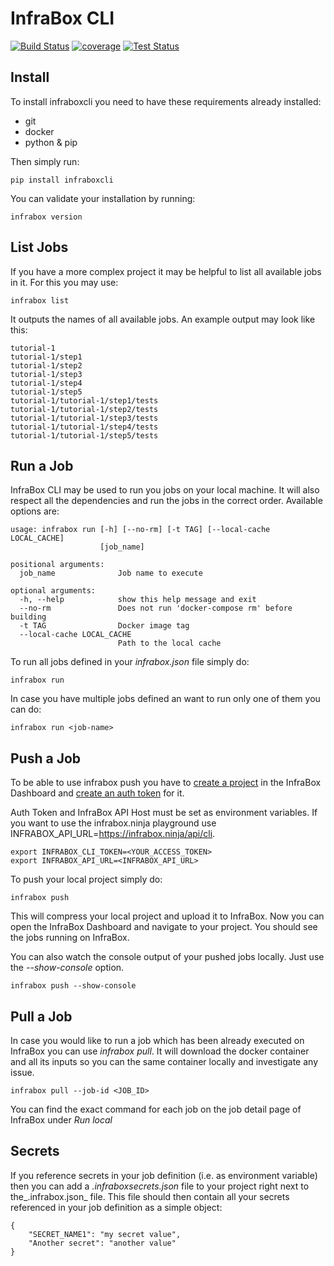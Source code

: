 # InfraBox CLI
[![Build Status](https://infrabox.ninja/api/cli/v1/project/6055cd3b-f37f-48a1-bc04-010b2e2aeb68/build/state.svg)](https://infrabox.ninja/dashboard/#/project/ib-cli)
[![coverage](https://infrabox.ninja/api/cli/v1/project/6055cd3b-f37f-48a1-bc04-010b2e2aeb68/badge.svg?subject=coverage&job_name=pyinfrabox)](https://infrabox.ninja/dashboard/#/project/ib-cli)
[![Test Status](https://infrabox.ninja/api/cli/v1/project/6055cd3b-f37f-48a1-bc04-010b2e2aeb68/build/tests.svg)](https://infrabox.ninja/dashboard/#/project/ib-cli)

## Install
To install infraboxcli you need to have these requirements already installed:

- git
- docker
- python & pip

Then simply run:

    pip install infraboxcli

You can validate your installation by running:

    infrabox version

## List Jobs
If you have a more complex project it may be helpful to list all available jobs in it. For this you may use:

    infrabox list

It outputs the names of all available jobs. An example output may look like this:

    tutorial-1
    tutorial-1/step1
    tutorial-1/step2
    tutorial-1/step3
    tutorial-1/step4
    tutorial-1/step5
    tutorial-1/tutorial-1/step1/tests
    tutorial-1/tutorial-1/step2/tests
    tutorial-1/tutorial-1/step3/tests
    tutorial-1/tutorial-1/step4/tests
    tutorial-1/tutorial-1/step5/tests

## Run a Job
InfraBox CLI may be used to run you jobs on your local machine. It will also respect all the dependencies and run the jobs in the correct order. Available options are:

	usage: infrabox run [-h] [--no-rm] [-t TAG] [--local-cache LOCAL_CACHE]
						[job_name]

	positional arguments:
	  job_name              Job name to execute

	optional arguments:
	  -h, --help            show this help message and exit
	  --no-rm               Does not run 'docker-compose rm' before building
	  -t TAG                Docker image tag
	  --local-cache LOCAL_CACHE
							Path to the local cache

To run all jobs defined in your _infrabox.json_ file simply do:

    infrabox run


In case you have multiple jobs defined an want to run only one of them you can do:

    infrabox run <job-name>

## Push a Job
To be able to use infrabox push you have to [create a project](https://infrabox.ninja/docs/#create-upload-project) in the InfraBox Dashboard and [create an auth token](https://infrabox.ninja/docs/#create-auth-token) for it.

Auth Token and InfraBox API Host must be set as environment variables. If you want to use the infrabox.ninja playground use INFRABOX_API_URL=https://infrabox.ninja/api/cli.

    export INFRABOX_CLI_TOKEN=<YOUR_ACCESS_TOKEN>
    export INFRABOX_API_URL=<INFRABOX_API_URL>

To push your local project simply do:

    infrabox push

This will compress your local project and upload it to InfraBox. Now you can open the InfraBox Dashboard and navigate to your project. You should see the jobs running on InfraBox.

You can also watch the console output of your pushed jobs locally. Just use the _--show-console_ option.

    infrabox push --show-console

## Pull a Job
In case you would like to run a job which has been already executed on InfraBox you can use _infrabox pull_. It will download the docker container and all its inputs so you can the same container locally and investigate any issue.

    infrabox pull --job-id <JOB_ID>

You can find the exact command for each job on the job detail page of InfraBox under _Run local_

## Secrets
If you reference secrets in your job definition (i.e. as environment variable) then you can add a _.infraboxsecrets.json_ file to your project right next to the_.infrabox.json_ file. This file should then contain all your secrets referenced in your job definition as a simple object:

    {
        "SECRET_NAME1": "my secret value",
        "Another secret": "another value"
    }

[InfraBoxImage]: https://infrabox.net/logo.png
[website]: https://infrabox.net

